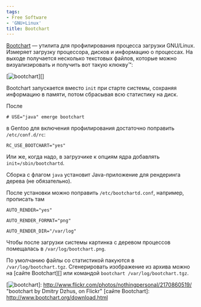 ```yaml
---
tags:
- Free Software
- 'GNU+Linux'
title: Bootchart
---
```


[Bootchart][] — утилита для профилирования процесса загрузки GNU/Linux.
Измеряет загрузку процессора, дисков и информацию о процессах. На выходе
получается несколько текстовых файлов, которые можно визуализировать и
получить вот такую клюкву™:

[![bootchart][1]][]

Bootchart запускается вместо `init` при старте системы, сохраняя
информацию в памяти, потом сбрасывая всю статистику на диск.

После

    # USE="java" emerge bootchart

в Gentoo для включения профилирования достаточно поправить
`/etc/conf.d/rc`:

    RC_USE_BOOTCHART="yes"

Или же, когда надо, в загрузчике к опциям ядра добавлять
`init=/sbin/bootchartd`.

Сборка с флагом `java` установит Java-приложение для рендеринга дерева
(не обязательно).

После установки можно поправить `/etc/bootchartd.conf`, например,
прописать там

    AUTO_RENDER="yes"

    AUTO_RENDER_FORMAT="png"

    AUTO_RENDER_DIR="/var/log"

Чтобы после загрузки системы картинка с деревом процессов помещалась в
`/var/log/bootchart.png`.

По умолчанию файлы со статистикой пакуются в `/var/log/bootchart.tgz`.
Сгенерировать изображение из архива можно на [сайте Bootchart][] или
командой `bootchart /var/log/bootchart.tgz`.

  [Bootchart]: http://www.bootchart.org/
  [1]: http://farm3.static.flickr.com/2118/2170860519_5ee91fae62.jpg

  [![bootchart][1]]: http://www.flickr.com/photos/nothingpersonal/2170860519/
    "bootchart by Dmitry Dzhus, on Flickr"
  [сайте Bootchart]: http://www.bootchart.org/download.html
